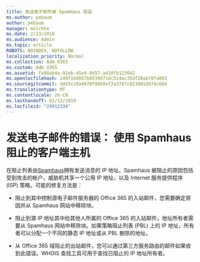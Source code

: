 ```yaml
---
title: 发送电子邮件被 SpamHaus 错误
ms.author: pebaum
author: pebaum
manager: mnirkhe
ms.date: 2/23/2018
ms.audience: Admin
ms.topic: article
ROBOTS: NOINDEX, NOFOLLOW
localization_priority: Normal
ms.collection: Adm_O365
ms.custom: Adm_O365
ms.assetid: fa98ab4a-92eb-45e9-8d57-ad10fb123042
ms.openlocfilehash: 249f16d057b0539d71dc514ac35df28ab78fa061
ms.sourcegitcommit: dd43cc0a9470f98b8ef2a3787c823801d674c666
ms.translationtype: MT
ms.contentlocale: zh-CN
ms.lasthandoff: 02/12/2019
ms.locfileid: "29912338"
---
```

# <a name="error-sending-email-client-host-blocked-using-spamhaus"></a>发送电子邮件的错误： 使用 Spamhaus 阻止的客户端主机

在阻止列表由[Spamhaus](https://go.microsoft.com/fwlink/p/?linkid=123245)拥有发送消息的 IP 地址。Spamhaus 被阻止的原因包括受到攻击的帐户，威胁机共享一个公用 IP 地址，以及 Internet 服务提供程序 (ISP) 策略。可能的修复方法是：
  
- 阻止到其中控制源电子邮件服务器的 Office 365 的入站邮件，您需要确定原因并从 Spamhaus 网站中移除块。
    
- 阻止到源 IP 地址其中给其他人所属的 Office 365 的入站邮件，地址所有者需要从 Spamhaus 网站中移除块。如果策略阻止列表 (PBL) 上的 IP 地址，所有者可以分配一个不同的静态 IP 地址或从 PBL 删除的地址。
    
- 从 Office 365 域阻止的出站邮件，您可以通过第三方服务路由的邮件如果收到此错误。WHOIS 查找工具可用于查找已阻止的 IP 地址所有者。
    

